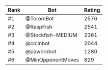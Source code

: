 Rank|Bot|Rating
---|---|---
#1|@ToromBot|2576
#2|@RaspFish|2541
#3|@Stockfish-MEDIUM|2361
#4|@colinbot|2044
#5|@pawnrobot|1280
#6|@MinOpponentMoves|829
